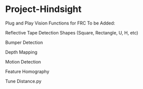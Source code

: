 # Project-Hindsight
Plug and Play Vision Functions for FRC
To be Added:
  
  Reflective Tape Detection Shapes (Square, Rectangle, U, H, etc)
  
  Bumper Detection
  
  Depth Mapping
  
  Motion Detection
  
  Feature Homography
  
  Tune Distance.py
